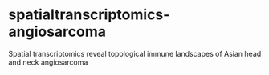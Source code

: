 # spatialtranscriptomics-angiosarcoma
Spatial transcriptomics reveal topological immune landscapes of Asian head and neck angiosarcoma
